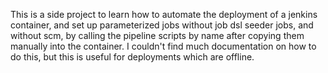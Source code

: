 This is a side project to learn how to automate the deployment of a jenkins container, and set up parameterized jobs without job dsl seeder jobs, and without scm, by calling the pipeline scripts by name after copying them manually into the container.  I couldn't find much documentation on how to do this, but this is useful for deployments which are offline.
